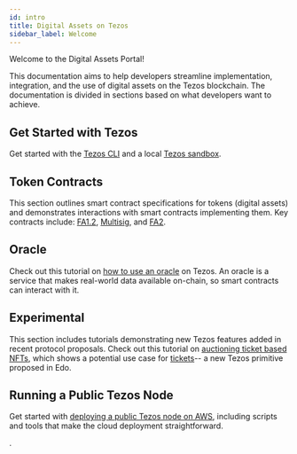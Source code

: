 ```yaml
---
id: intro
title: Digital Assets on Tezos
sidebar_label: Welcome
---
```


Welcome to the Digital Assets Portal! 


This documentation aims to help developers streamline implementation, integration, and the use of digital assets on the Tezos blockchain. The documentation is divided in sections based on what developers want to achieve.

## Get Started with Tezos

Get started with the [Tezos CLI](/docs/setup/1-tezos-client) and a local [Tezos sandbox](/docs/setup/2-sandbox).

## Token Contracts

This section outlines smart contract specifications for tokens (digital assets) and demonstrates interactions with smart contracts implementing them. Key contracts include: [FA1.2](/docs/token-contracts/fa12/1-fa12-intro), [Multisig](/docs/token-contracts/multisig-specialized/1-multisig-specialized-intro), and [FA2](https://medium.com/@TQTezos/introducing-fa2-a-multi-asset-interface-for-tezos-55173d505e5f).

## Oracle
Check out this tutorial on [how to use an oracle](/docs/oracle) on Tezos. An oracle is a service that makes real-world data available on-chain, so smart contracts can interact with it.

## Experimental
This section includes tutorials demonstrating new Tezos features added in recent protocol proposals. Check out this tutorial on [auctioning ticket based NFTs](/docs/experimental/ticket-auction), which shows a potential use case for [tickets](https://medium.com/tqtezos/tickets-on-tezos-part-1-a7cad8cc71cd)-- a new Tezos primitive proposed in Edo.

## Running a Public Tezos Node
Get started with [deploying a public Tezos node on AWS](/docs/run-a-node/1-run-a-node-intro), including scripts and tools that make the cloud deployment straightforward.



.



